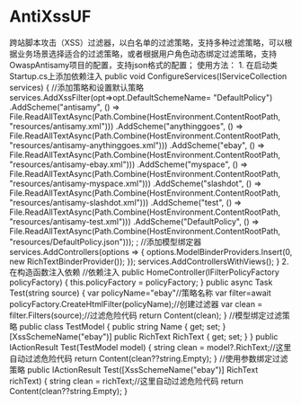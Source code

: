 # AntiXssUF
跨站脚本攻击（XSS）过滤器，以白名单的过滤策略，支持多种过滤策略，可以根据业务场景选择适合的过滤策略，或者根据用户角色动态绑定过滤策略，支持OwaspAntisamy项目的配置，支持json格式的配置；
使用方法：
       1. 在启动类Startup.cs上添加依赖注入
        public void ConfigureServices(IServiceCollection services)
        {
            //添加策略和设置默认策略
            services.AddXssFilter(opt=>opt.DefaultSchemeName= "DefaultPolicy")
                .AddScheme<AntisamyPolicy>("antisamy", () => File.ReadAllTextAsync(Path.Combine(HostEnvironment.ContentRootPath, "resources/antisamy.xml")))
                .AddScheme<AntisamyPolicy>("anythinggoes", () => File.ReadAllTextAsync(Path.Combine(HostEnvironment.ContentRootPath, "resources/antisamy-anythinggoes.xml")))
                .AddScheme<AntisamyPolicy>("ebay", () => File.ReadAllTextAsync(Path.Combine(HostEnvironment.ContentRootPath, "resources/antisamy-ebay.xml")))
                .AddScheme<AntisamyPolicy>("myspace", () => File.ReadAllTextAsync(Path.Combine(HostEnvironment.ContentRootPath, "resources/antisamy-myspace.xml")))
                .AddScheme<AntisamyPolicy>("slashdot", () => File.ReadAllTextAsync(Path.Combine(HostEnvironment.ContentRootPath, "resources/antisamy-slashdot.xml")))
                .AddScheme<AntisamyPolicy>("test", () => File.ReadAllTextAsync(Path.Combine(HostEnvironment.ContentRootPath, "resources/antisamy-test.xml")))
                .AddScheme<JsonFilterPolicy>("DefaultPolicy", () => File.ReadAllTextAsync(Path.Combine(HostEnvironment.ContentRootPath, "resources/DefaultPolicy.json")));
            ;
            //添加模型绑定器
            services.AddControllers(options =>
            {
                options.ModelBinderProviders.Insert(0, new RichTextBinderProvider());
            });
            services.AddControllersWithViews();
        }
        2.在构造函数注入依赖
        //依赖注入
        public HomeController(IFilterPolicyFactory policyFactory)
        {
            this.policyFactory = policyFactory;
        }
        public async Task<IActionResult> Test(string source) {
            var policyName="ebay"//策略名称
            var filter=await policyFactory.CreateHtmlFilter(policyName);//创建过滤器
            var clean = filter.Filters(source);//过滤危险代码
            return Content(clean);
        }
        //模型绑定过滤策略
        public class TestModel
        {
           public string Name { get; set; }
            [XssSchemeName("ebay")]
            public RichText RichText { get; set; }
        }
        public IActionResult Test(TestModel model)
        {
            string clean = model?.RichText;//这里自动过滤危险代码
            return Content(clean??string.Empty);
        }
        //使用参数绑定过滤策略
        public IActionResult Test([XssSchemeName("ebay")] RichText richText)
        {
            string clean = richText;//这里自动过滤危险代码
            return Content(clean??string.Empty);
        }
        
        
